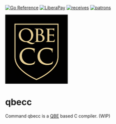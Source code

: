 [![Go Reference](https://pkg.go.dev/badge/modernc.org/qbecc.svg)](https://pkg.go.dev/modernc.org/qbecc)
[![LiberaPay](https://liberapay.com/assets/widgets/donate.svg)](https://liberapay.com/jnml/donate)
[![receives](https://img.shields.io/liberapay/receives/jnml.svg?logo=liberapay)](https://liberapay.com/jnml/donate)
[![patrons](https://img.shields.io/liberapay/patrons/jnml.svg?logo=liberapay)](https://liberapay.com/jnml/donate)

![logo_png](logo.png)

# qbecc

Command qbecc is a [QBE] based C compiler. (WIP)

[QBE]: https://c9x.me/compile/
